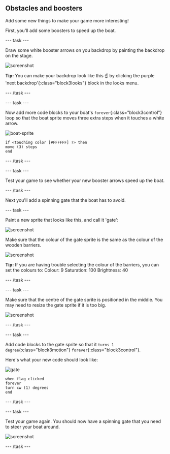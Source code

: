 ## Obstacles and boosters

Add some new things to make your game more interesting!

First, you'll add some boosters to speed up the boat.

--- task ---

Draw some white booster arrows on you backdrop by painting the backdrop on the stage.

 ![screenshot](images/boat-boost.png)

**Tip:** You can make your backdrop look like this ☝️ by clicking the purple 'next backdrop'{:class="block3looks"} block in the looks menu.

--- /task ---

--- task ---

Now add more code blocks to your boat's `forever`{:class="block3control"} loop so that the boat sprite moves three extra steps when it touches a white arrow.

![boat-sprite](images/boat_resize.png)

```blocks3
if <touching color [#FFFFFF] ?> then
move (3) steps
end
```

--- /task ---

--- task ---

Test your game to see whether your new booster arrows speed up the boat.

--- /task ---

Next you'll add a spinning gate that the boat has to avoid.

--- task ---

Paint a new sprite that looks like this, and call it 'gate':

 ![screenshot](images/boat-gate.png)

Make sure that the colour of the gate sprite is the same as the colour of the wooden barriers.

 ![screenshot](images/brown-hsv.png)

 **Tip:** If you are having trouble selecting the colour of the barriers, you can set the colours to:
 Colour: 9
 Saturation: 100
 Brightness: 40

--- /task ---

--- task ---

Make sure that the centre of the gate sprite is positioned in the middle. You may need to resize the gate sprite if it is too big.

 ![screenshot](images/boat-center.png)

--- /task ---

--- task ---

Add code blocks to the gate sprite so that it `turns 1 degree`{:class="block3motion"} `forever`{:class="block3control"}.

Here's what your new code should look like:

![gate](images/gate.png)

```blocks3
when flag clicked
forever
turn cw (1) degrees
end
```

--- /task ---

--- task ---

Test your game again. You should now have a spinning gate that you need to steer your boat around.

 ![screenshot](images/boat-gate-test.png)

--- /task ---

